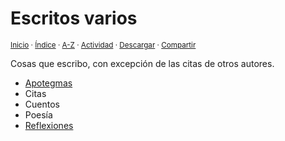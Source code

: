 # Escritos varios
<sup>[Inicio](../index.md) · [Índice](../index.md#contenido) · [A-Z](../indices/alfabetico.md) · [Actividad](../indices/actividad.md) · <a href="../indices/escritos.html" download="jucardus-escritos.html">Descargar</a> · [Compartir](https://x.com/intent/tweet?text=Escritos%20varios%3A%20apotegmas%2C%20citas%2C%20reflexiones%2C%20poes%C3%ADa%2C%20cuentos.%0A%E2%86%92%20https%3A%2F%2Fjucardus.github.io%2Findices%2Fescritos.html%0A%0A%23indcs_jucardus%20%23escrts_jucardus%0A%40jucardus)</sup>

Cosas que escribo, con excepción de las citas de otros autores.

* [Apotegmas](../indices/apotegmas.md)
* Citas
* Cuentos
* Poesía
* [Reflexiones](../indices/reflexiones.md)

